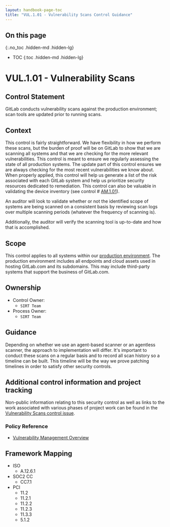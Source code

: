 ```yaml
---
layout: handbook-page-toc
title: "VUL.1.01 - Vulnerability Scans Control Guidance"
---
```


## On this page
{:.no_toc .hidden-md .hidden-lg}

- TOC
{:toc .hidden-md .hidden-lg}

# VUL.1.01 - Vulnerability Scans

## Control Statement
GitLab conducts vulnerability scans against the production environment; scan tools are updated prior to running scans.

## Context
This control is fairly straightforward. We have flexibility in how we perform these scans, but the burden of proof will be on GitLab to show that we are scanning all systems and that we are checking for the more relevant vulnerabilities. This control is meant to ensure we regularly assessing the state of all production systems. The update part of this control ensures we are always checking for the most recent vulnerabilities we know about. When properly applied, this control will help us generate a list of the risk associated with each GitLab system and help us prioritize security resources dedicated to remediation. This control can also be valuable in validating the device inventory (see control # [AM.1.01](/handbook/engineering/security/security-assurance/security-compliance/guidance/am.1.01-inventory-management.html)).

An auditor will look to validate whether or not the identified scope of systems are being scanned on a consistent basis by reviewing scan logs over multiple scanning periods (whatever the frequency of scanning is).

Additionally, the auditor will verify the scanning tool is up-to-date and how that is accomplished.

## Scope
This control applies to all systems within our [production environment](https://gitlab.com/gitlab-com/gl-security/secops/operations/issues/346). The production environment includes all endpoints and cloud assets used in hosting GitLab.com and its subdomains. This may include third-party systems that support the business of GitLab.com.


## Ownership

* Control Owner: 
  * `SIRT Team`
* Process Owner:
  * `SIRT Team`

## Guidance
Depending on whether we use an agent-based scanner or an agentless scanner, the approach to implementation will differ. It's important to conduct these scans on a regular basis and to record all scan history so a timeline can be built. This timeline will be the way we prove patching timelines in order to satisfy other security controls.

## Additional control information and project tracking

Non-public information relating to this security control as well as links to the work associated with various phases of project work can be found in the [Vulnerability Scans control issue](https://gitlab.com/gitlab-com/gl-security/security-assurance/sec-compliance/compliance/issues/936).

### Policy Reference
*  [Vulnerability Management Overview](/handbook/engineering/security/vulnerability_management/#vulnerability-management-overview)

## Framework Mapping
* ISO
  * A.12.6.1
* SOC2 CC
  * CC7.1
* PCI
  * 11.2
  * 11.2.1
  * 11.2.2
  * 11.2.3
  * 11.3.3
  * 5.1.2

